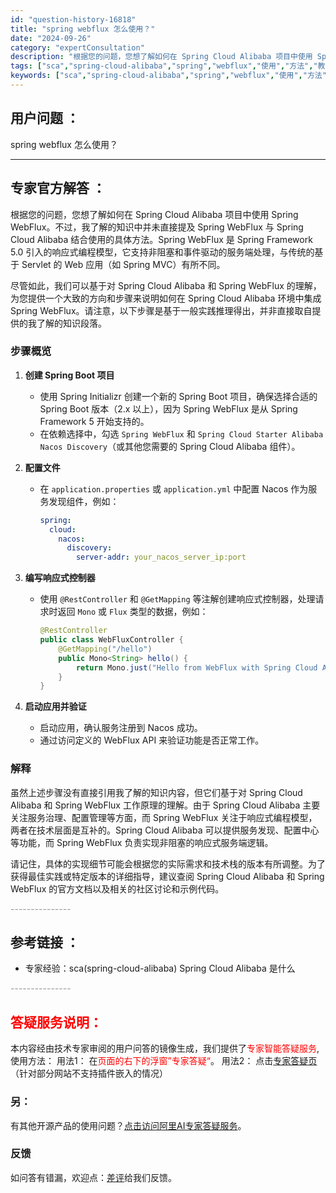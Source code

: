 ```yaml
---
id: "question-history-16818"
title: "spring webflux 怎么使用？"
date: "2024-09-26"
category: "expertConsultation"
description: "根据您的问题，您想了解如何在 Spring Cloud Alibaba 项目中使用 Spring WebFlux。不过，我了解的知识中并未直接提及 Spring WebFlux 与 Spring Cloud Alibaba 结合使用的具体方法。Spring WebFlux 是 Spring Fram"
tags: ["sca","spring-cloud-alibaba","spring","webflux","使用","方法","教程"]
keywords: ["sca","spring-cloud-alibaba","spring","webflux","使用","方法","教程"]
---
```


## 用户问题 ： 
 spring webflux 怎么使用？  

---------------
## 专家官方解答 ：

根据您的问题，您想了解如何在 Spring Cloud Alibaba 项目中使用 Spring WebFlux。不过，我了解的知识中并未直接提及 Spring WebFlux 与 Spring Cloud Alibaba 结合使用的具体方法。Spring WebFlux 是 Spring Framework 5.0 引入的响应式编程模型，它支持非阻塞和事件驱动的服务端处理，与传统的基于 Servlet 的 Web 应用（如 Spring MVC）有所不同。

尽管如此，我们可以基于对 Spring Cloud Alibaba 和 Spring WebFlux 的理解，为您提供一个大致的方向和步骤来说明如何在 Spring Cloud Alibaba 环境中集成 Spring WebFlux。请注意，以下步骤是基于一般实践推理得出，并非直接取自提供的我了解的知识段落。

### 步骤概览

1. **创建 Spring Boot 项目**
   - 使用 Spring Initializr 创建一个新的 Spring Boot 项目，确保选择合适的 Spring Boot 版本（2.x 以上），因为 Spring WebFlux 是从 Spring Framework 5 开始支持的。
   - 在依赖选择中，勾选 `Spring WebFlux` 和 `Spring Cloud Starter Alibaba Nacos Discovery`（或其他您需要的 Spring Cloud Alibaba 组件）。

2. **配置文件**
   - 在 `application.properties` 或 `application.yml` 中配置 Nacos 作为服务发现组件，例如：
     ```yaml
     spring:
       cloud:
         nacos:
           discovery:
             server-addr: your_nacos_server_ip:port
     ```

3. **编写响应式控制器**
   - 使用 `@RestController` 和 `@GetMapping` 等注解创建响应式控制器，处理请求时返回 `Mono` 或 `Flux` 类型的数据，例如：
     ```java
     @RestController
     public class WebFluxController {
         @GetMapping("/hello")
         public Mono<String> hello() {
             return Mono.just("Hello from WebFlux with Spring Cloud Alibaba");
         }
     }
     ```

4. **启动应用并验证**
   - 启动应用，确认服务注册到 Nacos 成功。
   - 通过访问定义的 WebFlux API 来验证功能是否正常工作。

### 解释

虽然上述步骤没有直接引用我了解的知识内容，但它们基于对 Spring Cloud Alibaba 和 Spring WebFlux 工作原理的理解。由于 Spring Cloud Alibaba 主要关注服务治理、配置管理等方面，而 Spring WebFlux 关注于响应式编程模型，两者在技术层面是互补的。Spring Cloud Alibaba 可以提供服务发现、配置中心等功能，而 Spring WebFlux 负责实现非阻塞的响应式服务端逻辑。

请记住，具体的实现细节可能会根据您的实际需求和技术栈的版本有所调整。为了获得最佳实践或特定版本的详细指导，建议查阅 Spring Cloud Alibaba 和 Spring WebFlux 的官方文档以及相关的社区讨论和示例代码。


<font color="#949494">---------------</font> 


## 参考链接 ：

* 专家经验：sca(spring-cloud-alibaba) Spring Cloud Alibaba 是什么 


 <font color="#949494">---------------</font> 
 


## <font color="#FF0000">答疑服务说明：</font> 

本内容经由技术专家审阅的用户问答的镜像生成，我们提供了<font color="#FF0000">专家智能答疑服务</font>,使用方法：
用法1： 在<font color="#FF0000">页面的右下的浮窗”专家答疑“</font>。
用法2： 点击[专家答疑页](https://answer.opensource.alibaba.com/docs/intro)（针对部分网站不支持插件嵌入的情况）
### 另：


有其他开源产品的使用问题？[点击访问阿里AI专家答疑服务](https://answer.opensource.alibaba.com/docs/intro)。
### 反馈
如问答有错漏，欢迎点：[差评](https://ai.nacos.io/user/feedbackByEnhancerGradePOJOID?enhancerGradePOJOId=16838)给我们反馈。
